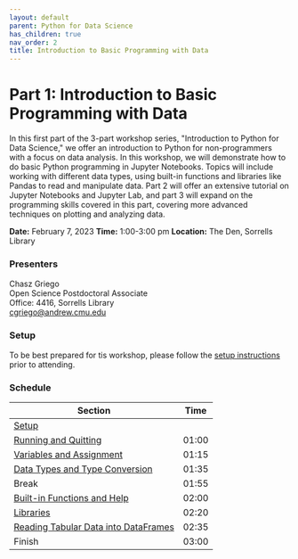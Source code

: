 ```yaml
---
layout: default
parent: Python for Data Science
has_children: true
nav_order: 2
title: Introduction to Basic Programming with Data
---
```


# Part 1: Introduction to Basic Programming with Data

In this first part of the 3-part workshop series, "Introduction to Python for Data Science," we offer an introduction to Python for non-programmers with a focus on data analysis. In this workshop, we will demonstrate how to do basic Python programming in Jupyter Notebooks. Topics will include working with different data types, using built-in functions and libraries like Pandas to read and manipulate data. Part 2 will offer an extensive tutorial on Jupyter Notebooks and Jupyter Lab, and part 3 will expand on the programming skills covered in this part, covering more advanced techniques on plotting and analyzing data.

**Date:** February 7, 2023
**Time:** 1:00-3:00 pm
**Location:** The Den, Sorrells Library 

### Presenters
Chasz Griego <a href='https://github.com/chaszg' target='_blank'><img src='../../content/img/GitHub-Mark-custom.svg' style='width:15px; padding:0; border:none !important;'></a>  
Open Science Postdoctoral Associate  
Office: 4416, Sorrells Library  
[cgriego@andrew.cmu.edu](mailto:cgriego@andrew.cmu.edu)

### Setup

To be best prepared for tis workshop, please follow the [setup instructions](../setup)
prior to attending.

### Schedule

| Section  | Time |
| ------------- | ------------- |
| [Setup](../setup.md)  |   |
| [Running and Quitting](01-run-quit.md) | 01:00  |
| [Variables and Assignment](02-variables.md)  | 01:15  |
| [Data Types and Type Conversion](03-types-conversion.md)  |  01:35  |
| Break | 01:55
| [Built-in Functions and Help](04-built-in.md) | 02:00 |
| [Libraries](05-libraries.md) | 02:20 |
| [Reading Tabular Data into DataFrames](06-reading-tabular.md) | 02:35 |
| Finish  | 03:00  |
